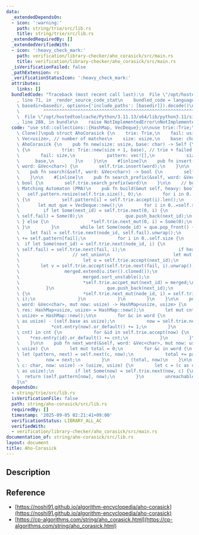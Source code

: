 ```yaml
---
data:
  _extendedDependsOn:
  - icon: ':warning:'
    path: string/trie/src/lib.rs
    title: string/trie/src/lib.rs
  _extendedRequiredBy: []
  _extendedVerifiedWith:
  - icon: ':heavy_check_mark:'
    path: verification/library-checker/aho_corasick/src/main.rs
    title: verification/library-checker/aho_corasick/src/main.rs
  _isVerificationFailed: false
  _pathExtension: rs
  _verificationStatusIcon: ':heavy_check_mark:'
  attributes:
    links: []
  bundledCode: "Traceback (most recent call last):\n  File \"/opt/hostedtoolcache/Python/3.11.13/x64/lib/python3.11/site-packages/onlinejudge_verify/documentation/build.py\"\
    , line 71, in _render_source_code_stat\n    bundled_code = language.bundle(stat.path,\
    \ basedir=basedir, options={'include_paths': [basedir]}).decode()\n          \
    \         ^^^^^^^^^^^^^^^^^^^^^^^^^^^^^^^^^^^^^^^^^^^^^^^^^^^^^^^^^^^^^^^^^^^^^^^^^^^^^^^^^\n\
    \  File \"/opt/hostedtoolcache/Python/3.11.13/x64/lib/python3.11/site-packages/onlinejudge_verify/languages/rust.py\"\
    , line 288, in bundle\n    raise NotImplementedError\nNotImplementedError\n"
  code: "use std::collections::{HashMap, VecDeque};\n\nuse trie::Trie;\n\n#[derive(Debug,\
    \ Clone)]\npub struct AhoCorasick {\n    trie: Trie,\n    fail: usize,\n    pattern:\
    \ Vec<usize>, // number of matches\n    size: usize,\n    base: char,\n}\n\nimpl\
    \ AhoCorasick {\n    pub fn new(size: usize, base: char) -> Self {\n        Self\
    \ {\n            trie: Trie::new(size + 1, base), // trie + failed link\n    \
    \        fail: size,\n            pattern: vec![],\n            size,\n      \
    \      base,\n        }\n    }\n\n    #[inline]\n    pub fn insert(&mut self,\
    \ word: &Vec<char>) {\n        self.trie.insert(word);\n    }\n\n    #[inline]\n\
    \    pub fn search(&self, word: &Vec<char>) -> bool {\n        self.trie.search(word)\n\
    \    }\n\n    #[inline]\n    pub fn search_prefix(&self, word: &Vec<char>) ->\
    \ bool {\n        self.trie.search_prefix(word)\n    }\n\n    // build Pattern\
    \ Matching Automaton (PMA)\n    pub fn build(&mut self, heavy: bool) {\n     \
    \   self.pattern.resize(self.trie.size(), 0);\n        for i in 0..self.trie.size()\
    \ {\n            self.pattern[i] = self.trie.accept(i).len();\n        }\n\n \
    \       let mut que = VecDeque::new();\n        for i in 0..=self.size {\n   \
    \         if let Some(next_id) = self.trie.next(0, i) {\n                *self.trie.next_mut(next_id,\
    \ self.fail) = Some(0);\n                que.push_back(next_id);\n           \
    \ } else {\n                *self.trie.next_mut(0, i) = Some(0);\n           \
    \ }\n        }\n        while let Some(node_id) = que.pop_front() {\n        \
    \    let fail = self.trie.next(node_id, self.fail).unwrap();\n            self.pattern[node_id]\
    \ += self.pattern[fail];\n            for i in 0..self.size {\n              \
    \  if let Some(next_id) = self.trie.next(node_id, i) {\n                    *self.trie.next_mut(next_id,\
    \ self.fail) = self.trie.next(fail, i);\n                    if heavy {\n    \
    \                    // set_union\n                        let mut merged = vec![];\n\
    \                        let u = self.trie.accept(next_id);\n                \
    \        let v = self.trie.accept(self.trie.next(fail, i).unwrap());\n       \
    \                 merged.extend(u.iter().cloned());\n                        merged.extend(v.iter().cloned());\n\
    \                        merged.sort_unstable();\n                        merged.dedup();\n\
    \                        *self.trie.accpet_mut(next_id) = merged;\n          \
    \          }\n                    que.push_back(next_id);\n                } else\
    \ {\n                    *self.trie.next_mut(node_id, i) = self.trie.next(fail,\
    \ i);\n                }\n            }\n        }\n    }\n\n    pub fn matches(&self,\
    \ word: &Vec<char>, mut now: usize) -> HashMap<usize, usize> {\n        let mut\
    \ res: HashMap<usize, usize> = HashMap::new();\n        let mut cnt: HashMap<usize,\
    \ usize> = HashMap::new();\n\n        for &c in word {\n            let c = (c\
    \ as usize) - (self.base as usize);\n            now = self.trie.next(now, c).unwrap();\n\
    \            *cnt.entry(now).or_default() += 1;\n        }\n        for (now,\
    \ cnt) in cnt {\n            for &id in self.trie.accept(now) {\n            \
    \    *res.entry(id).or_default() += cnt;\n            }\n        }\n        res\n\
    \    }\n\n    pub fn next_word(&self, word: &Vec<char>, mut now: usize) -> (usize,\
    \ usize) {\n        let mut total = 0;\n        for &c in word {\n           \
    \ let (pattern, next) = self.next(c, now);\n            total += pattern;\n  \
    \          now = next;\n        }\n        (total, now)\n    }\n\n    pub fn next(&self,\
    \ c: char, now: usize) -> (usize, usize) {\n        let c = (c as usize) - (self.base\
    \ as usize);\n        if let Some(now) = self.trie.next(now, c) {\n          \
    \  return (self.pattern[now], now);\n        }\n        unreachable!()\n    }\n\
    }\n"
  dependsOn:
  - string/trie/src/lib.rs
  isVerificationFile: false
  path: string/aho-corasick/src/lib.rs
  requiredBy: []
  timestamp: '2025-09-05 02:21:41+09:00'
  verificationStatus: LIBRARY_ALL_AC
  verifiedWith:
  - verification/library-checker/aho_corasick/src/main.rs
documentation_of: string/aho-corasick/src/lib.rs
layout: document
title: Aho-Corasick
---
```


## Description

## Reference
- [https://noshi91.github.io/algorithm-encyclopedia/aho-corasick](https://noshi91.github.io/algorithm-encyclopedia/aho-corasick)
- [https://cp-algorithms.com/string/aho_corasick.html](https://cp-algorithms.com/string/aho_corasick.html)
